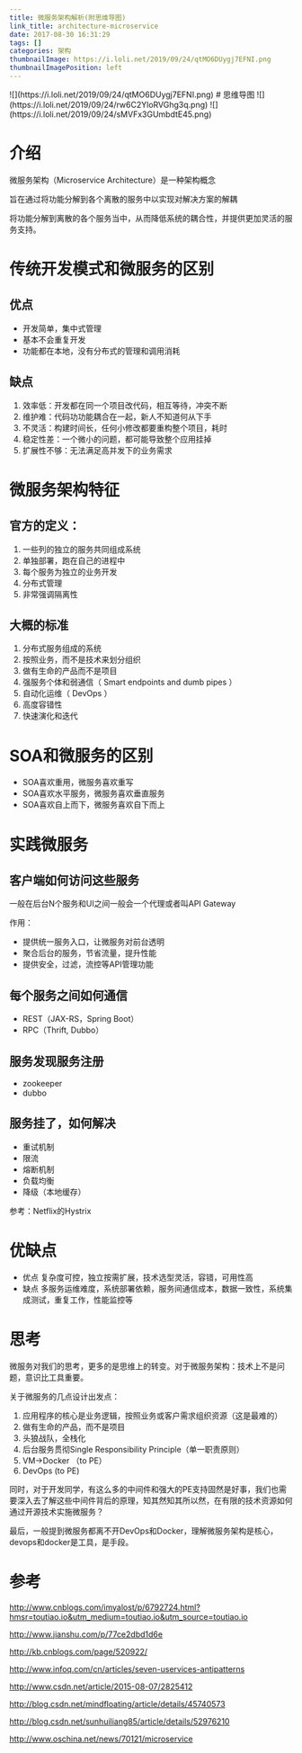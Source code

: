 ```yaml
---
title: 微服务架构解析(附思维导图)
link_title: architecture-microservice
date: 2017-08-30 16:31:29
tags: []
categories: 架构
thumbnailImage: https://i.loli.net/2019/09/24/qtMO6DUygj7EFNI.png
thumbnailImagePosition: left
---
```

<span/>
<!-- more -->
![](https://i.loli.net/2019/09/24/qtMO6DUygj7EFNI.png)
<!-- toc -->
# 思维导图
![](https://i.loli.net/2019/09/24/rw6C2YloRVGhg3q.png)
![](https://i.loli.net/2019/09/24/sMVFx3GUmbdtE45.png)


# 介绍
微服务架构（Microservice Architecture）是一种架构概念

旨在通过将功能分解到各个离散的服务中以实现对解决方案的解耦

将功能分解到离散的各个服务当中，从而降低系统的耦合性，并提供更加灵活的服务支持。

# 传统开发模式和微服务的区别
## 优点
- 开发简单，集中式管理
- 基本不会重复开发
- 功能都在本地，没有分布式的管理和调用消耗

## 缺点
1. 效率低：开发都在同一个项目改代码，相互等待，冲突不断
2. 维护难：代码功功能耦合在一起，新人不知道何从下手
3. 不灵活：构建时间长，任何小修改都要重构整个项目，耗时
4. 稳定性差：一个微小的问题，都可能导致整个应用挂掉
5. 扩展性不够：无法满足高并发下的业务需求

# 微服务架构特征
## 官方的定义：
1. 一些列的独立的服务共同组成系统
2. 单独部署，跑在自己的进程中
3. 每个服务为独立的业务开发
4. 分布式管理
5. 非常强调隔离性

## 大概的标准
1. 分布式服务组成的系统
2. 按照业务，而不是技术来划分组织
3. 做有生命的产品而不是项目
4. 强服务个体和弱通信（ Smart endpoints and dumb pipes ）
5. 自动化运维（ DevOps ）
6. 高度容错性
7. 快速演化和迭代

# SOA和微服务的区别
- SOA喜欢重用，微服务喜欢重写
- SOA喜欢水平服务，微服务喜欢垂直服务
- SOA喜欢自上而下，微服务喜欢自下而上

# 实践微服务
## 客户端如何访问这些服务
一般在后台N个服务和UI之间一般会一个代理或者叫API Gateway

作用：
- 提供统一服务入口，让微服务对前台透明
- 聚合后台的服务，节省流量，提升性能
- 提供安全，过滤，流控等API管理功能

## 每个服务之间如何通信
- REST（JAX-RS，Spring Boot）
- RPC（Thrift, Dubbo）

## 服务发现服务注册
- zookeeper
- dubbo

## 服务挂了，如何解决
- 重试机制
- 限流
- 熔断机制
- 负载均衡
- 降级（本地缓存）

参考：Netflix的Hystrix

# 优缺点
- 优点
复杂度可控，独立按需扩展，技术选型灵活，容错，可用性高
- 缺点
多服务运维难度，系统部署依赖，服务间通信成本，数据一致性，系统集成测试，重复工作，性能监控等

# 思考
微服务对我们的思考，更多的是思维上的转变。对于微服务架构：技术上不是问题，意识比工具重要。

关于微服务的几点设计出发点：
1. 应用程序的核心是业务逻辑，按照业务或客户需求组织资源（这是最难的）
2. 做有生命的产品，而不是项目
3. 头狼战队，全栈化
4. 后台服务贯彻Single Responsibility Principle（单一职责原则）
5. VM->Docker （to PE）
6. DevOps (to PE)

同时，对于开发同学，有这么多的中间件和强大的PE支持固然是好事，我们也需要深入去了解这些中间件背后的原理，知其然知其所以然，在有限的技术资源如何通过开源技术实施微服务？

最后，一般提到微服务都离不开DevOps和Docker，理解微服务架构是核心，devops和docker是工具，是手段。


# 参考
http://www.cnblogs.com/imyalost/p/6792724.html?hmsr=toutiao.io&utm_medium=toutiao.io&utm_source=toutiao.io

http://www.jianshu.com/p/77ce2dbd1d6e

http://kb.cnblogs.com/page/520922/

http://www.infoq.com/cn/articles/seven-uservices-antipatterns

http://www.csdn.net/article/2015-08-07/2825412

http://blog.csdn.net/mindfloating/article/details/45740573

http://blog.csdn.net/sunhuiliang85/article/details/52976210

http://www.oschina.net/news/70121/microservice
